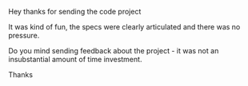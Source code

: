 Hey thanks for sending the code project

It was kind of fun, the specs were clearly articulated and there was no pressure.

Do you mind sending feedback about the project - it was not an insubstantial amount of time investment.

Thanks 
